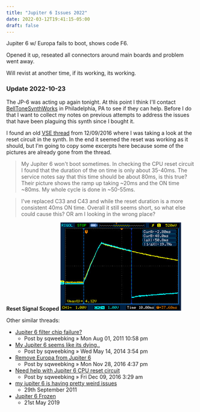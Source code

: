 ```yaml
---
title: "Jupiter 6 Issues 2022"
date: 2022-03-12T19:41:15-05:00
draft: false
---
```


Jupiter 6 w/ Europa fails to boot, shows code F6.

Opened it up, reseated all connectors around main boards and problem went away.

Will revist at another time, if its working, its working.



### Update 2022-10-23

The JP-6 was acting up again tonight. At this point I think I'll contact [BellToneSynthWorks](https://belltonesynthworks.com/contact/) in Philadelphia, PA to see if they can help. Before I do that I want to collect my notes on previous attempts to address the issues that have been plaguing this synth since I bought it.

I found an old [VSE thread](https://forum.vintagesynth.com/viewtopic.php?t=96637#p787192) from 12/09/2016 where I was taking a look at the reset circuit in the synth. In the end it seemed the reset was working as it should, but I'm going to copy some excerpts here because some of the pictures are already gone from the thread.

> My Jupiter 6 won't boot sometimes. In checking the CPU reset circuit I found that the duration of the on time is only about 35-40ms. The service notes say that this time should be about 80ms, is this true? Their picture shows the ramp up taking ~20ms and the ON time ~80ms. My whole cycle is done in ~50-55ms.

>  I've replaced C33 and C43 and while the reset duration is a more consistent 40ms ON time. Overall it still seems short, so what else could cause this? OR am I looking in the wrong place?

__Reset Signal Scoped__
![reset-scope](/img/jp6/reset-sig1.jpg)

Other similar threads:

* [Jupiter 6 filter chip failure?](https://forum.vintagesynth.com/viewtopic.php?f=5&t=63476&p=636462#p635698)
    * Post by sqweebking » Mon Aug 01, 2011 10:58 pm
* [My Jupiter 6 seems like its dying..](https://forum.vintagesynth.com/viewtopic.php?f=5&t=75555&p=725836#p725836)
    * Post by sqweebking » Wed May 14, 2014 3:54 pm
* [Remove Europa from Jupiter 6](https://forum.vintagesynth.com/viewtopic.php?f=5&t=96551&p=787025#p786760)
    * Post by sqweebking » Mon Nov 28, 2016 4:37 pm
* [Need help with Jupiter 6 CPU reset circuit](https://forum.vintagesynth.com/viewtopic.php?f=5&t=96637&p=787223#p787192)
    * Post by sqweebking » Fri Dec 09, 2016 3:29 am
* [my jupiter 6 is having pretty weird issues](https://gearspace.com/board/electronic-music-instruments-and-electronic-music-production/653154-my-jupiter-6-having-pretty-weird-issues.html)
    * 29th September 2011
* [Jupiter 6 Frozen](https://gearspace.com/board/electronic-music-instruments-and-electronic-music-production/1265717-jupiter-6-frozen.html)
    * 21st May 2019 